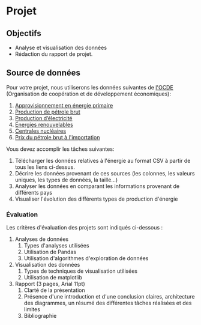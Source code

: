 # Projet

## Objectifs
- Analyse et visualisation des données
- Rédaction du rapport de projet.
## Source de données

Pour votre projet, nous utiliserons les données suivantes de [l'OCDE](https://data.oecd.org/fr/energie.htm) (Organisation de coopération et de développement économiques):

1. [Approvisionnement en énergie primaire](https://data.oecd.org/fr/energy/approvisionnement-en-energie-primaire.htm)
2. [Production de pétrole brut](https://data.oecd.org/fr/energy/production-de-petrole-brut.htm)
3. [Production d’électricité](https://data.oecd.org/fr/energy/production-d-electricite.htm#indicator-chart)
4. [Énergies renouvelables](https://data.oecd.org/fr/energy/energies-renouvelables.htm#indicator-chart)
5. [Centrales nucléaires](https://data.oecd.org/fr/energy/centrales-nucleaires.htm)
6. [Prix du pétrole brut à l'importation](https://data.oecd.org/fr/energy/prix-du-petrole-brut-a-l-importation.htm#indicator-chart)

Vous devez accomplir les tâches suivantes:
1. Télécharger les données relatives à l'énergie au format CSV à partir de tous les liens ci-dessus.
2. Décrire les données provenant de ces sources (les colonnes, les valeurs uniques, les types de données, la taille...)
3. Analyser les données en comparant les informations provenant de différents pays
4. Visualiser l'évolution des différents types de production d'énergie

### Évaluation

Les critères d'évaluation des projets sont indiqués ci-dessous : 
1.  Analyses de données
    1. Types d'analyses utilisées
    2. Utilisation de Pandas 
    3. Utilisation d'algorithmes d'exploration de données
2.  Visualisation des données
    1. Types de techniques de visualisation utilisées
    2. Utilisation de matplotlib
3.  Rapport (3 pages, Arial 11pt)
    1. Clarté de la présentation
    2. Présence d'une introduction et d'une conclusion claires, architecture
        des diagrammes, un résumé des différentes tâches réalisées et des limites
    4. Bibliographie
